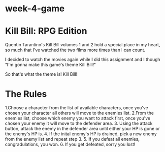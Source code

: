 # week-4-game

<h1>Kill Bill: RPG Edition</h1>

Quentin Tarantino's Kill Bill volumes 1 and 2 hold a special place in my heart, so much that I've watched the two films more times than I can count.

I decided to watch the movies again while I did this assignment and I though "I'm gonna make this game's theme Kill Bill!"

So that's what the theme is! Kill Bill!

<h1>The Rules</h1>
1.Choose a character from the list of available characters, once you've chosen your character all others will move to the enemies list.
2.From the enemies list, choose which enemy you want to attack first, once you've chosen your enemy it will move to the defender area.
3. Using the attack button, attack the enemy in the defender area until either your HP is gone or the enemy's HP is.
4. If the inital enemy's HP is drained, pick a new enemy from the enemy list and repeat step 3.
5. If you defeat all enemies, congradulations, you won.
6. If you get defeated, sorry you lost!
